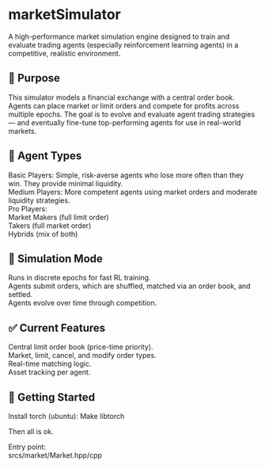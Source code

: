 # marketSimulator

A high-performance market simulation engine designed to train and evaluate trading agents (especially reinforcement learning agents) in a competitive, realistic environment.

## 🧠 Purpose

This simulator models a financial exchange with a central order book. Agents can place market or limit orders and compete for profits across multiple epochs. The goal is to evolve and evaluate agent trading strategies — and eventually fine-tune top-performing agents for use in real-world markets.

## 👤 Agent Types

Basic Players: Simple, risk-averse agents who lose more often than they win. They provide minimal liquidity.  
Medium Players: More competent agents using market orders and moderate liquidity strategies.  
Pro Players:  
  Market Makers (full limit order)  
  Takers (full market order)  
  Hybrids (mix of both)  

## 🔄 Simulation Mode

Runs in discrete epochs for fast RL training.  
Agents submit orders, which are shuffled, matched via an order book, and settled.  
Agents evolve over time through competition.  

## ✅ Current Features

Central limit order book (price-time priority).  
Market, limit, cancel, and modify order types.  
Real-time matching logic.  
Asset tracking per agent.  

## 🚀 Getting Started

Install torch (ubuntu): 
Make libtorch  
  
Then all is ok.  
  
Entry point:  
srcs/market/Market.hpp/cpp  
